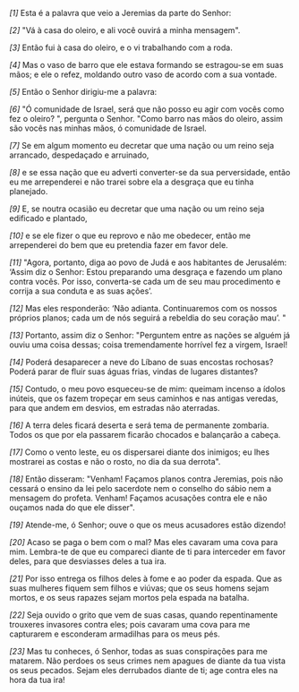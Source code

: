 *[1]* Esta é a palavra que veio a Jeremias da parte do Senhor:

*[2]* "Vá à casa do oleiro, e ali você ouvirá a minha mensagem".

*[3]* Então fui à casa do oleiro, e o vi trabalhando com a roda.

*[4]* Mas o vaso de barro que ele estava formando se estragou-se em suas mãos; e ele o refez, moldando outro vaso de acordo com a sua vontade.

*[5]* Então o Senhor dirigiu-me a palavra:

*[6]* "Ó comunidade de Israel, será que não posso eu agir com vocês como fez o oleiro? ", pergunta o Senhor. "Como barro nas mãos do oleiro, assim são vocês nas minhas mãos, ó comunidade de Israel.

*[7]* Se em algum momento eu decretar que uma nação ou um reino seja arrancado, despedaçado e arruinado,

*[8]* e se essa nação que eu adverti converter-se da sua perversidade, então eu me arrependerei e não trarei sobre ela a desgraça que eu tinha planejado.

*[9]* E, se noutra ocasião eu decretar que uma nação ou um reino seja edificado e plantado,

*[10]* e se ele fizer o que eu reprovo e não me obedecer, então me arrependerei do bem que eu pretendia fazer em favor dele.

*[11]* "Agora, portanto, diga ao povo de Judá e aos habitantes de Jerusalém: ‘Assim diz o Senhor: Estou preparando uma desgraça e fazendo um plano contra vocês. Por isso, converta-se cada um de seu mau procedimento e corrija a sua conduta e as suas ações’.

*[12]* Mas eles responderão: ‘Não adianta. Continuaremos com os nossos próprios planos; cada um de nós seguirá a rebeldia do seu coração mau’. "

*[13]* Portanto, assim diz o Senhor: "Perguntem entre as nações se alguém já ouviu uma coisa dessas; coisa tremendamente horrível fez a virgem, Israel!

*[14]* Poderá desaparecer a neve do Líbano de suas encostas rochosas? Poderá parar de fluir suas águas frias, vindas de lugares distantes?

*[15]* Contudo, o meu povo esqueceu-se de mim: queimam incenso a ídolos inúteis, que os fazem tropeçar em seus caminhos e nas antigas veredas, para que andem em desvios, em estradas não aterradas.

*[16]* A terra deles ficará deserta e será tema de permanente zombaria. Todos os que por ela passarem ficarão chocados e balançarão a cabeça.

*[17]* Como o vento leste, eu os dispersarei diante dos inimigos; eu lhes mostrarei as costas e não o rosto, no dia da sua derrota".

*[18]* Então disseram: "Venham! Façamos planos contra Jeremias, pois não cessará o ensino da lei pelo sacerdote nem o conselho do sábio nem a mensagem do profeta. Venham! Façamos acusações contra ele e não ouçamos nada do que ele disser".

*[19]* Atende-me, ó Senhor; ouve o que os meus acusadores estão dizendo!

*[20]* Acaso se paga o bem com o mal? Mas eles cavaram uma cova para mim. Lembra-te de que eu compareci diante de ti para interceder em favor deles, para que desviasses deles a tua ira.

*[21]* Por isso entrega os filhos deles à fome e ao poder da espada. Que as suas mulheres fiquem sem filhos e viúvas; que os seus homens sejam mortos, e os seus rapazes sejam mortos pela espada na batalha.

*[22]* Seja ouvido o grito que vem de suas casas, quando repentinamente trouxeres invasores contra eles; pois cavaram uma cova para me capturarem e esconderam armadilhas para os meus pés.

*[23]* Mas tu conheces, ó Senhor, todas as suas conspirações para me matarem. Não perdoes os seus crimes nem apagues de diante da tua vista os seus pecados. Sejam eles derrubados diante de ti; age contra eles na hora da tua ira!

